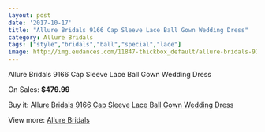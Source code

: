 ```yaml
---
layout: post
date: '2017-10-17'
title: "Allure Bridals 9166 Cap Sleeve Lace Ball Gown Wedding Dress"
category: Allure Bridals
tags: ["style","bridals","ball","special","lace"]
image: http://img.eudances.com/11847-thickbox_default/allure-bridals-9166-cap-sleeve-lace-ball-gown-wedding-dress.jpg
---
```

Allure Bridals 9166 Cap Sleeve Lace Ball Gown Wedding Dress

On Sales: **$479.99**
<a href="https://www.eudances.com/en/allure-bridals/3723-allure-bridals-9166-cap-sleeve-lace-ball-gown-wedding-dress.html"><amp-img layout="responsive" width="600" height="600" src="//img.eudances.com/11847-thickbox_default/allure-bridals-9166-cap-sleeve-lace-ball-gown-wedding-dress.jpg" alt="Allure Bridals 9166 Cap Sleeve Lace Ball Gown Wedding Dress 0" /></a>
<a href="https://www.eudances.com/en/allure-bridals/3723-allure-bridals-9166-cap-sleeve-lace-ball-gown-wedding-dress.html"><amp-img layout="responsive" width="600" height="600" src="//img.eudances.com/11850-thickbox_default/allure-bridals-9166-cap-sleeve-lace-ball-gown-wedding-dress.jpg" alt="Allure Bridals 9166 Cap Sleeve Lace Ball Gown Wedding Dress 1" /></a>
<a href="https://www.eudances.com/en/allure-bridals/3723-allure-bridals-9166-cap-sleeve-lace-ball-gown-wedding-dress.html"><amp-img layout="responsive" width="600" height="600" src="//img.eudances.com/11849-thickbox_default/allure-bridals-9166-cap-sleeve-lace-ball-gown-wedding-dress.jpg" alt="Allure Bridals 9166 Cap Sleeve Lace Ball Gown Wedding Dress 2" /></a>
<a href="https://www.eudances.com/en/allure-bridals/3723-allure-bridals-9166-cap-sleeve-lace-ball-gown-wedding-dress.html"><amp-img layout="responsive" width="600" height="600" src="//img.eudances.com/11848-thickbox_default/allure-bridals-9166-cap-sleeve-lace-ball-gown-wedding-dress.jpg" alt="Allure Bridals 9166 Cap Sleeve Lace Ball Gown Wedding Dress 3" /></a>

Buy it: [Allure Bridals 9166 Cap Sleeve Lace Ball Gown Wedding Dress](https://www.eudances.com/en/allure-bridals/3723-allure-bridals-9166-cap-sleeve-lace-ball-gown-wedding-dress.html "Allure Bridals 9166 Cap Sleeve Lace Ball Gown Wedding Dress")

View more: [Allure Bridals](https://www.eudances.com/en/2-allure-bridals "Allure Bridals")